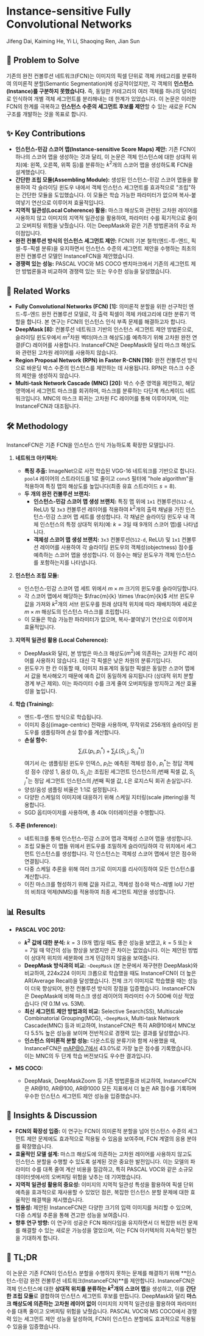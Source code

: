 # Instance-sensitive Fully Convolutional Networks

Jifeng Dai, Kaiming He, Yi Li, Shaoqing Ren, Jian Sun

## 🧩 Problem to Solve

기존의 완전 컨볼루션 네트워크(FCN)는 이미지의 픽셀 단위로 객체 카테고리를 분류하여 의미론적 분할(Semantic Segmentation)에 성공적이었지만, 각 객체의 **인스턴스(Instance)를 구분하지 못했습니다.** 즉, 동일한 카테고리의 여러 객체를 하나의 덩어리로 인식하여 개별 객체 세그먼트를 분리해내는 데 한계가 있었습니다. 이 논문은 이러한 FCN의 한계를 극복하고 **인스턴스 수준의 세그먼트 후보를 제안**할 수 있는 새로운 FCN 구조를 개발하는 것을 목표로 합니다.

## ✨ Key Contributions

- **인스턴스-민감 스코어 맵(Instance-sensitive Score Maps) 제안:** 기존 FCN이 하나의 스코어 맵을 생성하는 것과 달리, 이 논문은 객체 인스턴스에 대한 상대적 위치(예: 왼쪽, 오른쪽, 위쪽 등)를 분류하는 $k^2$개의 스코어 맵을 생성하도록 FCN을 설계했습니다.
- **간단한 조립 모듈(Assembling Module):** 생성된 인스턴스-민감 스코어 맵들을 활용하여 각 슬라이딩 윈도우 내에서 객체 인스턴스 세그먼트를 효과적으로 "조립"하는 간단한 모듈을 도입했습니다. 이 모듈은 학습 가능한 파라미터가 없으며 복사-붙여넣기 연산으로 이루어져 효율적입니다.
- **지역적 일관성(Local Coherence) 활용:** 마스크 해상도와 관련된 고차원 레이어를 사용하지 않고 이미지의 지역적 일관성을 활용하여, 파라미터 수를 획기적으로 줄이고 오버피팅 위험을 낮췄습니다. 이는 DeepMask와 같은 기존 방법론과의 주요 차이점입니다.
- **완전 컨볼루션 방식의 인스턴스 세그먼트 제안:** FCN의 기본 철학(엔드-투-엔드, 픽셀-투-픽셀 분류)을 유지하면서 인스턴스 수준의 세그먼트 제안을 수행하는 최초의 완전 컨볼루션 모델인 InstanceFCN을 제안했습니다.
- **경쟁력 있는 성능:** PASCAL VOC와 MS COCO 벤치마크에서 기존의 세그먼트 제안 방법론들과 비교하여 경쟁력 있는 또는 우수한 성능을 달성했습니다.

## 📎 Related Works

- **Fully Convolutional Networks (FCN) [1]:** 의미론적 분할을 위한 선구적인 엔드-투-엔드 완전 컨볼루션 모델로, 각 출력 픽셀이 객체 카테고리에 대한 분류기 역할을 합니다. 본 연구는 FCN의 인스턴스 인식 부족 문제를 해결하고자 합니다.
- **DeepMask [8]:** 컨볼루션 네트워크 기반의 인스턴스 세그먼트 제안 방법론으로, 슬라이딩 윈도우에서 $m^2$차원 벡터(마스크 해상도)를 예측하기 위해 고차원 완전 연결(FC) 레이어를 사용합니다. InstanceFCN은 DeepMask와 달리 마스크 해상도와 관련된 고차원 레이어를 사용하지 않습니다.
- **Region Proposal Network (RPN) in Faster R-CNN [19]:** 완전 컨볼루션 방식으로 바운딩 박스 수준의 인스턴스를 제안하는 데 사용됩니다. RPN은 마스크 수준의 제안을 생성하지 않습니다.
- **Multi-task Network Cascade (MNC) [20]:** 박스 수준 영역을 제안하고, 해당 영역에서 세그먼트 마스크를 회귀하며, 마스크를 분류하는 다단계 캐스케이드 네트워크입니다. MNC의 마스크 회귀는 고차원 FC 레이어를 통해 이루어지며, 이는 InstanceFCN과 대조됩니다.

## 🛠️ Methodology

InstanceFCN은 기존 FCN을 인스턴스 인식 가능하도록 확장한 모델입니다.

1. **네트워크 아키텍처:**

   - **특징 추출:** ImageNet으로 사전 학습된 VGG-16 네트워크를 기반으로 합니다. `pool4` 레이어의 스트라이드를 1로 줄이고 `conv5` 필터에 "hole algorithm"을 적용하여 특징 맵의 해상도를 높입니다(최종 유효 스트라이드 $s=8$).
   - **두 개의 완전 컨볼루션 브랜치:**
     - **인스턴스-민감 스코어 맵 생성 브랜치:** 특징 맵 위에 `1x1` 컨볼루션(`512-d`, ReLU) 및 `3x3` 컨볼루션 레이어를 적용하여 $k^2$개의 출력 채널을 가진 인스턴스-민감 스코어 맵 세트를 생성합니다. 각 채널은 슬라이딩 윈도우 내 객체 인스턴스의 특정 상대적 위치(예: $k=3$일 때 9개의 스코어 맵)를 나타냅니다.
     - **객체성 스코어 맵 생성 브랜치:** `3x3` 컨볼루션(`512-d`, ReLU) 및 `1x1` 컨볼루션 레이어를 사용하여 각 슬라이딩 윈도우의 객체성(objectness) 점수를 예측하는 스코어 맵을 생성합니다. 이 점수는 해당 윈도우가 객체 인스턴스를 포함하는지를 나타냅니다.

2. **인스턴스 조립 모듈:**

   - 인스턴스-민감 스코어 맵 세트 위에서 $m \times m$ 크기의 윈도우를 슬라이딩합니다.
   - 각 스코어 맵에서 해당하는 $\frac{m}{k} \times \frac{m}{k}$ 서브 윈도우 값을 가져와 $k^2$개의 서브 윈도우를 원래 상대적 위치에 따라 재배치하여 새로운 $m \times m$ 해상도의 인스턴스 마스크를 조립합니다.
   - 이 모듈은 학습 가능한 파라미터가 없으며, 복사-붙여넣기 연산으로 이루어져 효율적입니다.

3. **지역적 일관성 활용 (Local Coherence):**

   - DeepMask와 달리, 본 방법은 마스크 해상도($m^2$)에 의존하는 고차원 FC 레이어를 사용하지 않습니다. 대신 각 픽셀은 낮은 차원의 분류기입니다.
   - 윈도우가 한 칸 이동할 때, 이미지 좌표계의 동일한 픽셀은 동일한 스코어 맵에서 값을 복사해오기 때문에 예측 값이 동일하게 유지됩니다 (상대적 위치 분할 경계 부근 제외). 이는 파라미터 수를 크게 줄여 오버피팅을 방지하고 계산 효율성을 높입니다.

4. **학습 (Training):**

   - 엔드-투-엔드 방식으로 학습됩니다.
   - 이미지 중심(image-centric) 전략을 사용하며, 무작위로 256개의 슬라이딩 윈도우를 샘플링하여 손실 함수를 계산합니다.
   - **손실 함수:**
     $$
     \sum_{i} (L(p_{i}, p^{*}_{i}) + \sum_{j} L(S_{i,j}, S^{*}_{i,j}))
     $$
     여기서 $i$는 샘플링된 윈도우 인덱스, $p_{i}$는 예측된 객체성 점수, $p^{*}_{i}$는 정답 객체성 점수 (양성 1, 음성 0), $S_{i,j}$는 조립된 세그먼트 인스턴스의 $j$번째 픽셀 값, $S^{*}_{i,j}$는 정답 세그먼트 인스턴스의 $j$번째 픽셀 값, $L$은 로지스틱 회귀 손실입니다.
   - 양성/음성 샘플링 비율은 1:1로 설정됩니다.
   - 다양한 스케일의 이미지에 대응하기 위해 스케일 지터링(scale jittering)을 적용합니다.
   - SGD 옵티마이저를 사용하며, 총 40k 이터레이션을 수행합니다.

5. **추론 (Inference):**
   - 네트워크를 통해 인스턴스-민감 스코어 맵과 객체성 스코어 맵을 생성합니다.
   - 조립 모듈은 이 맵들 위에서 윈도우를 조밀하게 슬라이딩하여 각 위치에서 세그먼트 인스턴스를 생성합니다. 각 인스턴스는 객체성 스코어 맵에서 얻은 점수와 연결됩니다.
   - 다중 스케일 추론을 위해 여러 크기로 이미지를 리사이징하여 모든 인스턴스를 계산합니다.
   - 이진 마스크를 형성하기 위해 값을 자르고, 객체성 점수와 박스-레벨 IoU 기반의 비최대 억제(NMS)를 적용하여 최종 세그먼트 제안을 생성합니다.

## 📊 Results

- **PASCAL VOC 2012:**

  - **$k^2$ 값에 대한 분석:** $k=3$ (9개 맵)일 때도 좋은 성능을 보였고, $k=5$ 또는 $k=7$일 때 약간의 성능 향상을 보였지만 큰 차이는 없었습니다. 이는 제안된 방법이 상대적 위치의 세분화에 크게 민감하지 않음을 보여줍니다.
  - **DeepMask 방식과의 비교:** `~DeepMask` (본 논문에서 재구현한 DeepMask)와 비교하여, 224x224 이미지 크롭으로 학습했을 때도 InstanceFCN이 더 높은 AR(Average Recall)을 달성했습니다. 전체 크기 이미지로 학습했을 때는 성능이 더욱 향상되어, 완전 컨볼루션 방식의 장점을 입증했습니다. InstanceFCN은 DeepMask에 비해 마스크 생성 레이어의 파라미터 수가 500배 이상 적었습니다 (약 0.1M vs. 53M).
  - **최신 세그먼트 제안 방법과의 비교:** Selective Search(SS), Multiscale Combinatorial Grouping(MCG), `~DeepMask`, Multi-task Network Cascade(MNC) 등과 비교하여, InstanceFCN은 특히 AR@10에서 MNC보다 5.5% 높은 성능을 보이며 전반적으로 경쟁력 있는 결과를 달성했습니다.
  - **인스턴스 의미론적 분할 성능:** 다운스트림 분류기와 함께 사용했을 때, InstanceFCN은 mAP@0.7에서 43.0%로 가장 높은 점수를 기록했습니다. 이는 MNC의 두 단계 학습 버전보다도 우수한 결과입니다.

- **MS COCO:**
  - DeepMask, DeepMaskZoom 등 기존 방법론들과 비교하여, InstanceFCN은 AR@10, AR@100, AR@1000 모든 지표에서 더 높은 AR 점수를 기록하며 우수한 인스턴스 세그먼트 제안 성능을 입증했습니다.

## 🧠 Insights & Discussion

- **FCN의 확장성 입증:** 이 연구는 FCN이 의미론적 분할을 넘어 인스턴스 수준의 세그먼트 제안 문제에도 효과적으로 적용될 수 있음을 보여주며, FCN 계열의 응용 분야를 확장했습니다.
- **효율적인 모델 설계:** 마스크 해상도에 의존하는 고차원 레이어를 사용하지 않고도 인스턴스 분할을 수행할 수 있도록 설계된 것은 중요한 발전입니다. 이는 모델의 파라미터 수를 대폭 줄여 계산 비용을 절감하고, 특히 PASCAL VOC와 같은 소규모 데이터셋에서의 오버피팅 위험을 낮추는 데 기여했습니다.
- **지역적 일관성 활용의 중요성:** 이미지의 지역적 일관성 특성을 활용하여 픽셀 단위 예측을 효과적으로 재사용할 수 있었던 점은, 복잡한 인스턴스 분할 문제에 대한 효율적인 해결책을 제시했습니다.
- **범용성:** 제안된 InstanceFCN은 다양한 크기의 입력 이미지를 처리할 수 있으며, 다중 스케일 추론을 통해 견고한 성능을 보여줍니다.
- **향후 연구 방향:** 이 연구의 성공은 FCN 패러다임을 유지하면서 더 복잡한 비전 문제를 해결할 수 있는 새로운 가능성을 열었으며, 이는 FCN 아키텍처의 지속적인 발전을 기대하게 합니다.

## 📌 TL;DR

이 논문은 기존 FCN이 인스턴스 분할을 수행하지 못하는 문제를 해결하기 위해 **인스턴스-민감 완전 컨볼루션 네트워크(InstanceFCN)**를 제안합니다. InstanceFCN은 객체 인스턴스에 대한 **상대적 위치를 분류하는 $k^2$개의 스코어 맵**을 생성하고, 이를 **간단한 조립 모듈**로 결합하여 인스턴스 세그먼트 후보를 만듭니다. DeepMask와 달리 **마스크 해상도에 의존하는 고차원 레이어 없이** 이미지의 지역적 일관성을 활용하여 파라미터 수를 대폭 줄이고 오버피팅 위험을 낮췄습니다. PASCAL VOC와 MS COCO에서 경쟁력 있는 세그먼트 제안 성능을 달성하여, FCN이 인스턴스 분할에도 효과적으로 적용될 수 있음을 입증했습니다.
